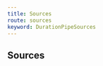 ```yaml
---
title: Sources
route: sources
keyword: DurationPipeSources
---
```


## Sources

```typescript group="comp" file="../../duration.pipe.ts" name="duration.pipe.ts"
```

```typescript group="comp" file="../../../../constants/time.const.ts" name="time.const.ts"
```
